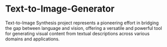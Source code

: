 # Text-to-Image-Generator
Text-to-Image Synthesis project represents a pioneering effort in bridging the gap between language and vision, offering a versatile and powerful tool for generating visual content from textual descriptions across various domains and applications.
